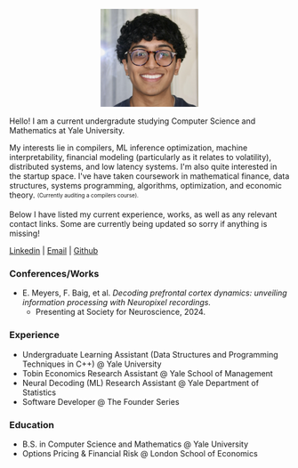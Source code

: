 <p align="center">
  <img src="profile.jpeg" width="35%" height="35%">
</p>

Hello! I am a current undergradute studying Computer Science and Mathematics at Yale University. 

My interests lie in compilers, ML inference optimization, machine interpretability, financial modeling (particularly as it relates to volatility), distributed systems, and low latency systems. I'm also quite interested in the startup space. I've have taken coursework in mathematical finance, data structures, systems programming, algorithms, optimization, and economic theory.
<sub><sup>(Currently auditing a compilers course).</sup></sub>

Below I have listed my current experience, works, as well as any relevant contact links. Some are currently being updated so sorry if anything is missing!

[Linkedin](https://www.linkedin.com/in/baig-farhan/) | [Email](mailto:farhan.baig@yale.edu) | [Github](https://github.com/f-baig)

### Conferences/Works

- E. Meyers, F. Baig, et al. *Decoding prefrontal cortex dynamics: unveiling information processing with Neuropixel recordings.*
  - Presenting at Society for Neuroscience, 2024.
    
### Experience

- Undergraduate Learning Assistant (Data Structures and Programming Techniques in C++) @ Yale University
- Tobin Economics Research Assistant @ Yale School of Management
- Neural Decoding (ML) Research Assistant @ Yale Department of Statistics
- Software Developer @ The Founder Series
    
### Education

- B.S. in Computer Science and Mathematics @ Yale University
- Options Pricing & Financial Risk @ London School of Economics
